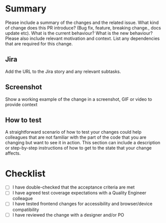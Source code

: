 # Summary
Please include a summary of the changes and the related issue.
What kind of change does this PR introduce? (Bug fix, feature, breaking change., docs update etc).
What is the current behaviour? What is the new behaviour?
Please also include relevant motivation and context.
List any dependencies that are required for this change.

## Jira
Add the URL to the Jira story and any relevant subtasks.

## Screenshot
Show a working example of the change in a screenshot, GIF or video to provide context

## How to test
A straightforward scenario of how to test your changes could help colleagues that are not familiar with the part of the code that you are changing but want to see it in action. This section can include a description or step-by-step instructions of how to get to the state that your change affects.

# Checklist
- [ ] I have double-checked that the acceptance criteria are met
- [ ] I have agreed test coverage expectations with a Quality Engineer colleague
- [ ] I have tested frontend changes for accessibility and browser/device compatibility
- [ ] I have reviewed the change with a designer and/or PO
